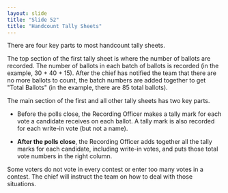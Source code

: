 ```yaml
---
layout: slide
title: "Slide 52"
title: "Handcount Tally Sheets"
---
```


There are four key parts to most handcount tally sheets.

The top section of the first tally sheet is where the number of ballots are recorded. The number of ballots in each batch of ballots is recorded (in the example, 30 + 40 + 15). After the chief has notified the team that there are no more ballots to count, the batch numbers are added together to get "Total Ballots" (in the example, there are 85 total ballots).

The main section of the first and all other tally sheets has two key parts.

* Before the polls close, the Recording Officer makes a tally mark for each vote a candidate receives on each ballot. A tally mark is also recorded for each write-in vote (but not a name).

* **After the polls close**, the Recording Officer adds together all the tally marks for each candidate, including write-in votes, and puts those total vote numbers in the right column.

Some voters do not vote in every contest or enter too many votes in a contest. The chief will instruct the team on how to deal with those situations.